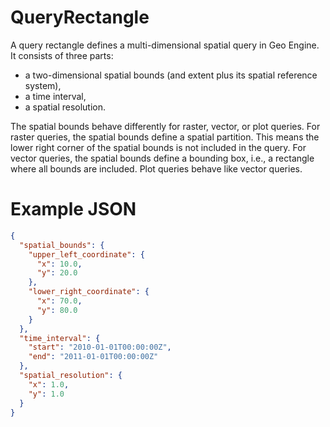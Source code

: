 # QueryRectangle

A query rectangle defines a multi-dimensional spatial query in Geo Engine.
It consists of three parts:

- a two-dimensional spatial bounds (and extent plus its spatial reference system),
- a time interval,
- a spatial resolution.

The spatial bounds behave differently for raster, vector, or plot queries.
For raster queries, the spatial bounds define a spatial partition.
This means the lower right corner of the spatial bounds is not included in the query.
For vector queries, the spatial bounds define a bounding box, i.e., a rectangle where all bounds are included.
Plot queries behave like vector queries.

# Example JSON

```json
{
  "spatial_bounds": {
    "upper_left_coordinate": {
      "x": 10.0,
      "y": 20.0
    },
    "lower_right_coordinate": {
      "x": 70.0,
      "y": 80.0
    }
  },
  "time_interval": {
    "start": "2010-01-01T00:00:00Z",
    "end": "2011-01-01T00:00:00Z"
  },
  "spatial_resolution": {
    "x": 1.0,
    "y": 1.0
  }
}
```
